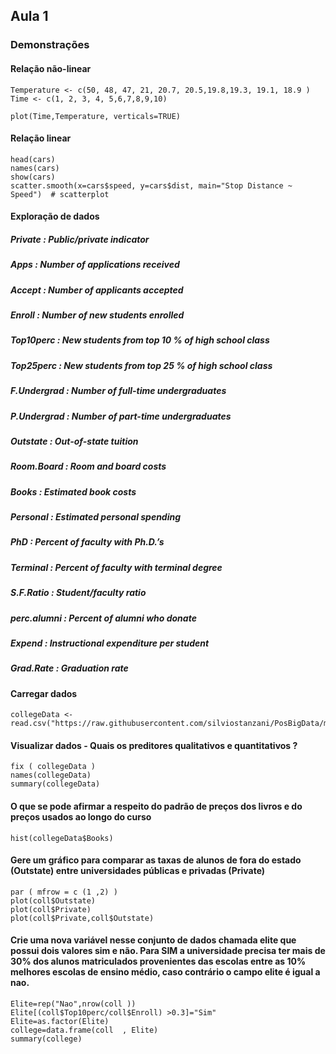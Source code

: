 ## Aula 1

### Demonstrações

#### Relação não-linear

```
Temperature <- c(50, 48, 47, 21, 20.7, 20.5,19.8,19.3, 19.1, 18.9 )
Time <- c(1, 2, 3, 4, 5,6,7,8,9,10)

plot(Time,Temperature, verticals=TRUE)
```

#### Relação linear

```
head(cars) 
names(cars) 
show(cars) 
scatter.smooth(x=cars$speed, y=cars$dist, main="Stop Distance ~ Speed")  # scatterplot
```

#### Exploração de dados

##### Private : Public/private indicator
##### Apps : Number of applications received
##### Accept : Number of applicants accepted
##### Enroll : Number of new students enrolled
##### Top10perc : New students from top 10 % of high school class
##### Top25perc : New students from top 25 % of high school class
##### F.Undergrad : Number of full-time undergraduates
##### P.Undergrad : Number of part-time undergraduates
##### Outstate : Out-of-state tuition
##### Room.Board : Room and board costs
##### Books : Estimated book costs
##### Personal : Estimated personal spending
##### PhD : Percent of faculty with Ph.D.’s
##### Terminal : Percent of faculty with terminal degree
##### S.F.Ratio : Student/faculty ratio
##### perc.alumni : Percent of alumni who donate
##### Expend : Instructional expenditure per student
##### Grad.Rate : Graduation rate

#### Carregar dados

```
collegeData <- read.csv("https://raw.githubusercontent.com/silviostanzani/PosBigData/master/College.csv")
```

#### Visualizar dados - Quais os preditores qualitativos e quantitativos ?
```
fix ( collegeData )
names(collegeData)
summary(collegeData)
```
  
#### O que se pode afirmar a respeito do padrão de preços dos livros e do preços usados ao longo do curso
```
hist(collegeData$Books)
```

#### Gere um gráfico para comparar as taxas de alunos de fora do estado (Outstate) entre universidades públicas e privadas (Private)
```
par ( mfrow = c (1 ,2) )
plot(coll$Outstate)
plot(coll$Private)
plot(coll$Private,coll$Outstate)
```

#### Crie uma nova variável nesse conjunto de dados chamada elite que possui dois valores sim e não. Para SIM a universidade precisa ter mais de 30% dos alunos matriculados provenientes das escolas entre as 10% melhores escolas de ensino médio, caso contrário o campo elite é igual a nao. 

```
Elite=rep("Nao",nrow(coll ))
Elite[(coll$Top10perc/coll$Enroll) >0.3]="Sim"
Elite=as.factor(Elite)
college=data.frame(coll  , Elite)
summary(college)
```


